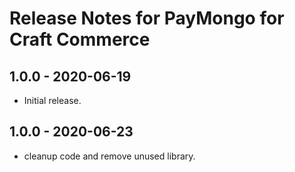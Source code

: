 # Release Notes for PayMongo for Craft Commerce

## 1.0.0 - 2020-06-19

- Initial release.

## 1.0.0 - 2020-06-23

- cleanup code and remove unused library.
